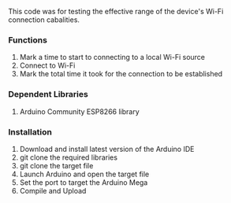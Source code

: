 This code was for testing the effective range of the device's Wi-Fi connection cabalities.  

### Functions
1. Mark a time to start to connecting to a local Wi-Fi source
2. Connect to Wi-Fi
3. Mark the total time it took for the connection to be established

### Dependent Libraries
1. Arduino Community ESP8266 library

### Installation
1. Download and install latest version of the Arduino IDE
2. git clone the required libraries
3. git clone the target file
4. Launch Arduino and open the target file
5. Set the port to target the Arduino Mega
6. Compile and Upload
